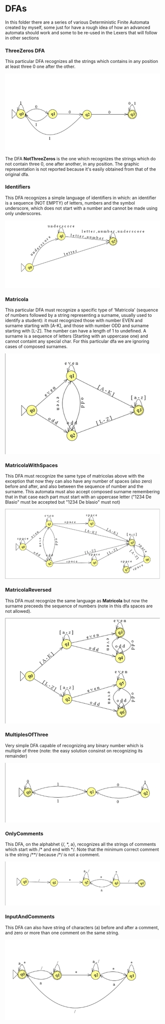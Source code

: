 # DFAs
In this folder there are a series of various Deterministic Finite Automata created by myself, some just for have a rough idea of how an advanced automata should work and some to be re-used in the Lexers that will follow in other sections

### ThreeZeros DFA
This particular DFA recognizes all the strings which contains in any position at least three 0 one after the other.

![](../../imgs/DFAs/threeZeros.png)

The DFA **NotThreeZeros** is the one which recognizes the strings which do not contain three 0, one after another, in any position. The graphic representation is not reported because it's easily obtained from that of the original dfa.

### Identifiers
This DFA recognizes a simple language of identifiers in which: an identifier is a sequence (NOT EMPTY) of letters, numbers and the symbol underscore, which does not start with a number and cannot be made using only underscores.

![](../../imgs/DFAs/identifiers.png)

### Matricola
This particular DFA must recognize a specific type of 'Matricola' (sequence of numbers followed by a string representing a surname, usually used to identify a student): it must recognized those with number EVEN and surname starting with [A-K], and those with number ODD and surname starting with [L-Z].
The number can have a length of 1 to undefined.
A surname is a sequence of letters (Starting with an uppercase one) and cannot containt any special char. For this particular dfa we are ignoring cases of composed surnames.

![](../../imgs/DFAs/matricola.png)

### MatricolaWithSpaces
This DFA must recognize the same type of matricolas above with the exception that now they can also have any number of spaces (also zero) before and after, and also between the sequence of number and the surname. 
This automata must also accept composed surname remembering that in that case each part must start with an uppercase letter ("1234 De Blasio" must be accepted but "1234 De blasio" must not)

![](../../imgs/DFAs/matrWithSpaces.png)

### MatricolaReversed
This DFA must recognize the same language as **Matricola** but now the surname preceeds the sequence of numbers (note in this dfa spaces are not allowed).

![](../../imgs/DFAs/matrReversed.png)


### MultiplesOfThree
Very simple DFA capable of recognizing any binary number which is multiple of three (note: the easy solution consinst on recognizing its remainder)

![](../../imgs/DFAs/multThree.png)

### OnlyComments
This DFA, on the alphabhet {/, \*, a}, recognizes all the strings of comments which start with \/\* and end with  \*\/.
Note that the minimum correct comment is the string \/\*\*\/ because \/\*\/ is not a comment.

![](../../imgs/DFAs/comments.png)

### InputAndComments
This DFA can also have string of characters (a) before and after a comment, and zero or more than one comment on the same string.

![](../../imgs/DFAs/commentsWithStrings.png)


